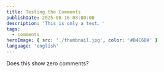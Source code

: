 ```yaml
---
title: Testing the Comments
publishDate: 2025-08-16 08:00:00
description: 'This is only a test。'
tags:
  - comments
heroImage: { src: './thumbnail.jpg', color: '#B4C6DA' }
language: 'english'
---
```


Does this show zero comments?
